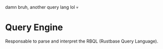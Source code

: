 damn bruh, another query lang lol 💀
# Query Engine
Responsable to parse and interpret the RBQL (Rustbase Query Language).